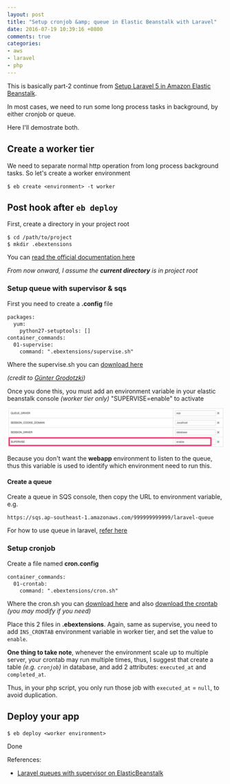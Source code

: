```yaml
---
layout: post
title: "Setup cronjob &amp; queue in Elastic Beanstalk with Laravel"
date: 2016-07-19 10:39:16 +0800
comments: true
categories: 
- aws
- laravel
- php
---
```


This is basically part-2 continue from [Setup Laravel 5 in Amazon Elastic Beanstalk](/blog/2016/05/24/setup-laravel-5-in-amazon-elastic-beanstalk/).

In most cases, we need to run some long process tasks in background, by either cronjob or queue.

Here I'll demostrate both.

## Create a worker tier

We need to separate normal http operation from long process background tasks. So let's create a worker environment

```
$ eb create <environment> -t worker
```

## Post hook after `eb deploy`

First, create a directory in your project root

```
$ cd /path/to/project
$ mkdir .ebextensions
```

You can [read the official documentation here](http://docs.aws.amazon.com/elasticbeanstalk/latest/dg/ebextensions.html)

_From now onward, I assume the **current directory** is in project root_

### Setup queue with supervisor & sqs

First you need to create a **.config** file

```
packages:
  yum:
    python27-setuptools: []
container_commands:
  01-supervise:
    command: ".ebextensions/supervise.sh"
```

Where the supervise.sh you can [download here](/attachments/posts/2016-07-19-setup-cronjob-and-queue-in-elastic-beanstalk-with-laravel/supervise.sh)

_(credit to [Günter Grodotzki](http://www.lifeofguenter.de/2015/04/laravel-queues-with-supervisor-on.html))_

Once you done this, you must add an environment variable in your elastic beanstalk console _(worker tier only)_ "SUPERVISE=enable" to activate

![AWS Elastic Beanstalk environment](/images/posts/2016-07-19-setup-cronjob-and-queue-in-elastic-beanstalk-with-laravel/eb-environment-variable-supervise.png)

Because you don't want the **webapp** environment to listen to the queue, thus this variable is used to identify which environment need to run this.

#### Create a queue

Create a queue in SQS console, then copy the URL to environment variable, e.g.

```
https://sqs.ap-southeast-1.amazonaws.com/999999999999/laravel-queue
```

For how to use queue in laravel, [refer here](https://laravel.com/docs/master/queues)


### Setup cronjob

Create a file named **cron.config**

```
container_commands:
  01-crontab:
    command: ".ebextensions/cron.sh"
```

Where the cron.sh you can [download here](/attachments/posts/2016-07-19-setup-cronjob-and-queue-in-elastic-beanstalk-with-laravel/cron.sh)
and also [download the crontab](/attachments/posts/2016-07-19-setup-cronjob-and-queue-in-elastic-beanstalk-with-laravel/crontab) _(you may modify if you need)_

Place this 2 files in **.ebextensions**. Again, same as supervise, you need to add `INS_CRONTAB` environment variable in worker tier, and set the value to `enable`.

**One thing to take note**, whenever the environment scale up to multiple server, your crontab may run multiple times, thus, I suggest that
create a table _(e.g. `cronjob`)_ in database, and add 2 attributes: `executed_at` and `completed_at`.

Thus, in your php script, you only run those job with `executed_at` = `null`, to avoid duplication.

## Deploy your app

```
$ eb deploy <worker environment>
```

Done

References:

- [Laravel queues with supervisor on ElasticBeanstalk](http://www.lifeofguenter.de/2015/04/laravel-queues-with-supervisor-on.html)
